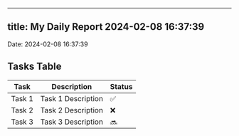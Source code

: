 
---
title: My Daily Report 2024-02-08 16:37:39
---

Date: 2024-02-08 16:37:39

## Tasks Table

| Task | Description | Status |
|------|-------------|--------|
| Task 1 | Task 1 Description | ✅ |
| Task 2 | Task 2 Description | ❌ |
| Task 3 | Task 3 Description | 🔜 |
